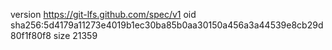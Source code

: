 version https://git-lfs.github.com/spec/v1
oid sha256:5d4179a11273e4019b1ec30ba85b0aa30150a456a3a44539e8cb29d80f1f80f8
size 21359
